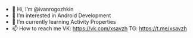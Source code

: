 - 👋 Hi, I’m @ivanrogozhkin
- 👀 I’m interested in Android Development
- 🌱 I’m currently learning Activity Properties
- 📫 How to reach me VK: https://vk.com/xsavzh TG: https://t.me/xsavzh
